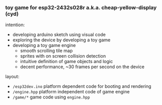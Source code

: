 ### toy game for esp32-2432s028r a.k.a. cheap-yellow-display (cyd)

intention:
* developing arduino sketch using visual code
* exploring the device by developing a toy game
* developing a toy game engine
  - smooth scrolling tile map
  - sprites with on screen collision detection
  - intuitive definition of game objects and logic
  - decent performance, ~30 frames per second on the device

layout:
* `/esp32dev.ino` platform dependent code for booting and rendering
* `/engine.hpp` platform independent code of game engine
* `/game/*` game code using `engine.hpp`
